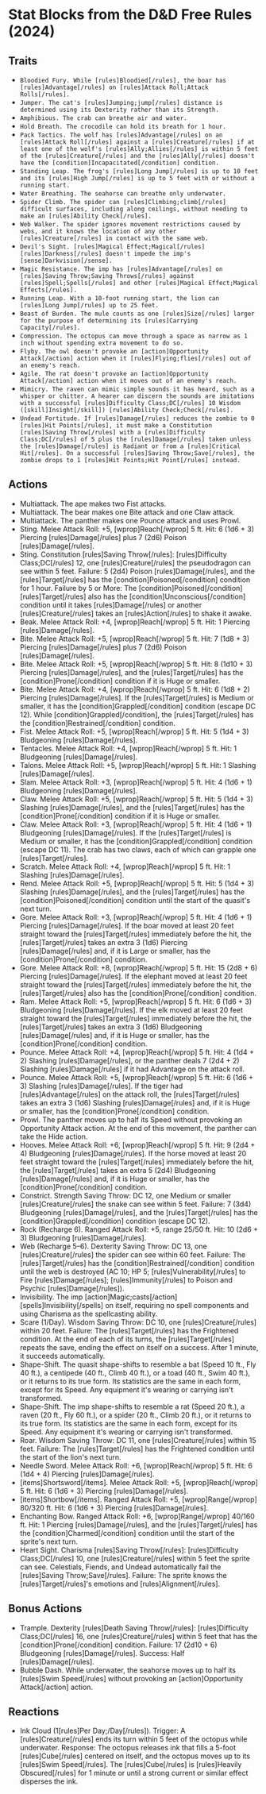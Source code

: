 # Stat Blocks from the D&D Free Rules (2024)
## Traits
- `Bloodied Fury. While [rules]Bloodied[/rules], the boar has [rules]Advantage[/rules] on [rules]Attack Roll;Attack Rolls[/rules].`
- `Jumper. The cat's [rules]Jumping;jump[/rules] distance is determined using its Dexterity rather than its Strength.`
- `Amphibious. The crab can breathe air and water.`
- `Hold Breath. The crocodile can hold its breath for 1 hour.`
- `Pack Tactics. The wolf has [rules]Advantage[/rules] on an [rules]Attack Roll[/rules] against a [rules]Creature[/rules] if at least one of the wolf's [rules]Ally;Allies[/rules] is within 5 feet of the [rules]Creature[/rules] and the [rules]Ally[/rules] doesn't have the [condition]Incapacitated[/condition] condition.`
- `Standing Leap. The frog's [rules]Long Jump[/rules] is up to 10 feet and its [rules]High Jump[/rules] is up to 5 feet with or without a running start.`
- `Water Breathing. The seahorse can breathe only underwater.`
- `Spider Climb. The spider can [rules]Climbing;climb[/rules] difficult surfaces, including along ceilings, without needing to make an [rules]Ability Check[/rules].`
- `Web Walker. The spider ignores movement restrictions caused by webs, and it knows the location of any other [rules]Creature[/rules] in contact with the same web.`
- `Devil's Sight. [rules]Magical Effect;Magical[/rules] [rules]Darkness[/rules] doesn't impede the imp's [sense]Darkvision[/sense].`
- `Magic Resistance. The imp has [rules]Advantage[/rules] on [rules]Saving Throw;Saving Throws[/rules] against [rules]Spell;Spells[/rules] and other [rules]Magical Effect;Magical Effects[/rules].`
- `Running Leap. With a 10-foot running start, the lion can [rules]Long Jump[/rules] up to 25 feet.`
- `Beast of Burden. The mule counts as one [rules]Size[/rules] larger for the purpose of determining its [rules]Carrying Capacity[/rules].`
- `Compression. The octopus can move through a space as narrow as 1 inch without spending extra movement to do so.`
- `Flyby. The owl doesn't provoke an [action]Opportunity Attack[/action] action when it [rules]Flying;flies[/rules] out of an enemy's reach.`
- `Agile. The rat doesn't provoke an [action]Opportunity Attack[/action] action when it moves out of an enemy's reach.`
- `Mimicry. The raven can mimic simple sounds it has heard, such as a whisper or chitter. A hearer can discern the sounds are imitations with a successful [rules]Difficulty Class;DC[/rules] 10 Wisdom ([skill]Insight[/skill]) [rules]Ability Check;Check[/rules].`
- `Undead Fortitude. If [rules]Damage[/rules] reduces the zombie to 0 [rules]Hit Points[/rules], it must make a Constitution [rules]Saving Throw[/rules] with a [rules]Difficulty Class;DC[/rules] of 5 plus the [rules]Damage[/rules] taken unless the [rules]Damage[/rules] is Radiant or from a [rules]Critical Hit[/rules]. On a successful [rules]Saving Throw;Save[/rules], the zombie drops to 1 [rules]Hit Points;Hit Point[/rules] instead.`
## Actions
- Multiattack. The ape makes two Fist attacks.
- Multiattack. The bear makes one Bite attack and one Claw attack.
- Multiattack. The panther makes one Pounce attack and uses Prowl.
- Sting. Melee Attack Roll: +5, [wprop]Reach[/wprop] 5 ft. Hit: 6 (1d6 + 3) Piercing [rules]Damage[/rules] plus 7 (2d6) Poison [rules]Damage[/rules].
- Sting. Constitution [rules]Saving Throw[/rules]: [rules]Difficulty Class;DC[/rules] 12, one [rules]Creature[/rules] the pseudodragon can see within 5 feet. Failure: 5 (2d4) Poison [rules]Damage[/rules], and the [rules]Target[/rules] has the [condition]Poisoned[/condition] condition for 1 hour. Failure by 5 or More: The [condition]Poisoned[/condition] [rules]Target[/rules] also has the [condition]Unconscious[/condition] condition until it takes [rules]Damage[/rules] or another [rules]Creature[/rules] takes an [rules]Action[/rules] to shake it awake.
- Beak. Melee Attack Roll: +4, [wprop]Reach[/wprop] 5 ft. Hit: 1 Piercing [rules]Damage[/rules].
- Bite. Melee Attack Roll: +5, [wprop]Reach[/wprop] 5 ft. Hit: 7 (1d8 + 3) Piercing [rules]Damage[/rules] plus 7 (2d6) Poison [rules]Damage[/rules].
- Bite. Melee Attack Roll: +5, [wprop]Reach[/wprop] 5 ft. Hit: 8 (1d10 + 3) Piercing [rules]Damage[/rules], and the [rules]Target[/rules] has the [condition]Prone[/condition] condition if it is Huge or smaller.
- Bite. Melee Attack Roll: +4, [wprop]Reach[/wprop] 5 ft. Hit: 6 (1d8 + 2) Piercing [rules]Damage[/rules]. If the [rules]Target[/rules] is Medium or smaller, it has the [condition]Grappled[/condition] condition (escape DC 12). While [condition]Grappled[/condition], the [rules]Target[/rules] has the [condition]Restrained[/condition] condition.
- Fist. Melee Attack Roll: +5, [wprop]Reach[/wprop] 5 ft. Hit: 5 (1d4 + 3) Bludgeoning [rules]Damage[/rules].
- Tentacles. Melee Attack Roll: +4, [wprop]Reach[/wprop] 5 ft. Hit: 1 Bludgeoning [rules]Damage[/rules].
- Talons. Melee Attack Roll: +5, [wprop]Reach[/wprop] 5 ft. Hit: 1 Slashing [rules]Damage[/rules].
- Slam. Melee Attack Roll: +3, [wprop]Reach[/wprop] 5 ft. Hit: 4 (1d6 + 1) Bludgeoning [rules]Damage[/rules].
- Claw. Melee Attack Roll: +5, [wprop]Reach[/wprop] 5 ft. Hit: 5 (1d4 + 3) Slashing [rules]Damage[/rules], and the [rules]Target[/rules] has the [condition]Prone[/condition] condition if it is Huge or smaller.
- Claw. Melee Attack Roll: +3, [wprop]Reach[/wprop] 5 ft. Hit: 4 (1d6 + 1) Bludgeoning [rules]Damage[/rules]. If the [rules]Target[/rules] is Medium or smaller, it has the [condition]Grappled[/condition] condition (escape DC 11). The crab has two claws, each of which can grapple one [rules]Target[/rules].
- Scratch. Melee Attack Roll: +4, [wprop]Reach[/wprop] 5 ft. Hit: 1 Slashing [rules]Damage[/rules].
- Rend. Melee Attack Roll: +5, [wprop]Reach[/wprop] 5 ft. Hit: 5 (1d4 + 3) Slashing [rules]Damage[/rules], and the [rules]Target[/rules] has the [condition]Poisoned[/condition] condition until the start of the quasit's next turn.
- Gore. Melee Attack Roll: +3, [wprop]Reach[/wprop] 5 ft. Hit: 4 (1d6 + 1) Piercing [rules]Damage[/rules]. If the boar moved at least 20 feet straight toward the [rules]Target[/rules] immediately before the hit, the [rules]Target[/rules] takes an extra 3 (1d6) Piercing [rules]Damage[/rules] and, if it is Large or smaller, has the [condition]Prone[/condition] condition.
- Gore. Melee Attack Roll: +8, [wprop]Reach[/wprop] 5 ft. Hit: 15 (2d8 + 6) Piercing [rules]Damage[/rules]. If the elephant moved at least 20 feet straight toward the [rules]Target[/rules] immediately before the hit, the [rules]Target[/rules] also has the [condition]Prone[/condition] condition.
- Ram. Melee Attack Roll: +5, [wprop]Reach[/wprop] 5 ft. Hit: 6 (1d6 + 3) Bludgeoning [rules]Damage[/rules]. If the elk moved at least 20 feet straight toward the [rules]Target[/rules] immediately before the hit, the [rules]Target[/rules] takes an extra 3 (1d6) Bludgeoning [rules]Damage[/rules] and, if it is Huge or smaller, has the [condition]Prone[/condition] condition.
- Pounce. Melee Attack Roll: +4, [wprop]Reach[/wprop] 5 ft. Hit: 4 (1d4 + 2) Slashing [rules]Damage[/rules], or the panther deals 7 (2d4 + 2) Slashing [rules]Damage[/rules] if it had Advantage on the attack roll.
- Pounce. Melee Attack Roll: +5, [wprop]Reach[/wprop] 5 ft. Hit: 6 (1d6 + 3) Slashing [rules]Damage[/rules]. If the tiger had [rules]Advantage[/rules] on the attack roll, the [rules]Target[/rules] takes an extra 3 (1d6) Slashing [rules]Damage[/rules] and, if it is Huge or smaller, has the [condition]Prone[/condition] condition.
- Prowl. The panther moves up to half its Speed without provoking an Opportunity Attack action. At the end of this movement, the panther can take the Hide action.
- Hooves. Melee Attack Roll: +6, [wprop]Reach[/wprop] 5 ft. Hit: 9 (2d4 + 4) Bludgeoning [rules]Damage[/rules]. If the horse moved at least 20 feet straight toward the [rules]Target[/rules] immediately before the hit, the [rules]Target[/rules] takes an extra 5 (2d4) Bludgeoning [rules]Damage[/rules] and, if it is Huge or smaller, has the [condition]Prone[/condition] condition.
- Constrict. Strength Saving Throw: DC 12, one Medium or smaller [rules]Creature[/rules] the snake can see within 5 feet. Failure: 7 (3d4) Bludgeoning [rules]Damage[/rules], and the [rules]Target[/rules] has the [condition]Grappled[/condition] condition (escape DC 12).
- Rock (Recharge 6). Ranged Attack Roll: +5, range 25/50 ft. Hit: 10 (2d6 + 3) Bludgeoning [rules]Damage[/rules].
- Web (Recharge 5–6). Dexterity Saving Throw: DC 13, one [rules]Creature[/rules] the spider can see within 60 feet. Failure: The [rules]Target[/rules] has the [condition]Restrained[/condition] condition until the web is destroyed (AC 10; HP 5; [rules]Vulnerability[/rules] to Fire [rules]Damage[/rules]; [rules]Immunity[/rules] to Poison and Psychic [rules]Damage[/rules]).
- Invisibility. The imp [action]Magic;casts[/action] [spells]Invisibility[/spells] on itself, requiring no spell components and using Charisma as the spellcasting ability.
- Scare (1/Day). Wisdom Saving Throw: DC 10, one [rules]Creature[/rules] within 20 feet. Failure: The [rules]Target[/rules] has the Frightened condition. At the end of each of its turns, the [rules]Target[/rules] repeats the save, ending the effect on itself on a success. After 1 minute, it succeeds automatically.
- Shape-Shift. The quasit shape-shifts to resemble a bat (Speed 10 ft., Fly 40 ft.), a centipede (40 ft., Climb 40 ft.), or a toad (40 ft., Swim 40 ft.), or it returns to its true form. Its statistics are the same in each form, except for its Speed. Any equipment it's wearing or carrying isn't transformed.
- Shape-Shift. The imp shape-shifts to resemble a rat (Speed 20 ft.), a raven (20 ft., Fly 60 ft.), or a spider (20 ft., Climb 20 ft.), or it returns to its true form. Its statistics are the same in each form, except for its Speed. Any equipment it's wearing or carrying isn't transformed.
- Roar. Wisdom Saving Throw: DC 11, one [rules]Creature[/rules] within 15 feet. Failure: The [rules]Target[/rules] has the Frightened condition until the start of the lion's next turn.
- Needle Sword. Melee Attack Roll: +6, [wprop]Reach[/wprop] 5 ft. Hit: 6 (1d4 + 4) Piercing [rules]Damage[/rules].
- [items]Shortsword[/items]. Melee Attack Roll: +5, [wprop]Reach[/wprop] 5 ft. Hit: 6 (1d6 + 3) Piercing [rules]Damage[/rules].
- [items]Shortbow[/items]. Ranged Attack Roll: +5, [wprop]Range[/wprop] 80/320 ft. Hit: 6 (1d6 + 3) Piercing [rules]Damage[/rules].
- Enchanting Bow. Ranged Attack Roll: +6, [wprop]Range[/wprop] 40/160 ft. Hit: 1 Piercing [rules]Damage[/rules], and the [rules]Target[/rules] has the [condition]Charmed[/condition] condition until the start of the sprite's next turn.
- Heart Sight. Charisma [rules]Saving Throw[/rules]: [rules]Difficulty Class;DC[/rules] 10, one [rules]Creature[/rules] within 5 feet the sprite can see. Celestials, Fiends, and Undead automatically fail the [rules]Saving Throw;Save[/rules]. Failure: The sprite knows the [rules]Target[/rules]'s emotions and [rules]Alignment[/rules].
## Bonus Actions
- Trample. Dexterity [rules]Death Saving Throw[/rules]: [rules]Difficulty Class;DC[/rules] 16, one [rules]Creature[/rules] within 5 feet that has the [condition]Prone[/condition] condition. Failure: 17 (2d10 + 6) Bludgeoning [rules]Damage[/rules]. Success: Half [rules]Damage[/rules].
- Bubble Dash. While underwater, the seahorse moves up to half its [rules]Swim Speed[/rules] without provoking an [action]Opportunity Attack[/action] action.
## Reactions
- Ink Cloud (1[rules]Per Day;/Day[/rules]). Trigger: A [rules]Creature[/rules] ends its turn within 5 feet of the octopus while underwater. Response: The octopus releases ink that fills a 5-foot [rules]Cube[/rules] centered on itself, and the octopus moves up to its [rules]Swim Speed[/rules]. The [rules]Cube[/rules] is [rules]Heavily Obscured[/rules] for 1 minute or until a strong current or similar effect disperses the ink.
